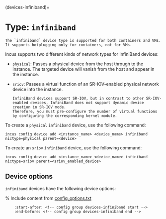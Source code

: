(devices-infiniband)=
# Type: `infiniband`

```{note}
The `infiniband` device type is supported for both containers and VMs.
It supports hotplugging only for containers, not for VMs.
```

Incus supports two different kinds of network types for InfiniBand devices:

- `physical`: Passes a physical device from the host through to the instance.
  The targeted device will vanish from the host and appear in the instance.
- `sriov`: Passes a virtual function of an SR-IOV-enabled physical network device into the instance.

  ```{note}
  InfiniBand devices support SR-IOV, but in contrast to other SR-IOV-enabled devices, InfiniBand does not support dynamic device creation in SR-IOV mode.
  Therefore, you must pre-configure the number of virtual functions by configuring the corresponding kernel module.
  ```

To create a `physical` `infiniband` device, use the following command:

    incus config device add <instance_name> <device_name> infiniband nictype=physical parent=<device>

To create an `sriov` `infiniband` device, use the following command:

    incus config device add <instance_name> <device_name> infiniband nictype=sriov parent=<sriov_enabled_device>

## Device options

`infiniband` devices have the following device options:

% Include content from [config_options.txt](../config_options.txt)
```{include} ../config_options.txt
    :start-after: <!-- config group devices-infiniband start -->
    :end-before: <!-- config group devices-infiniband end -->
```
